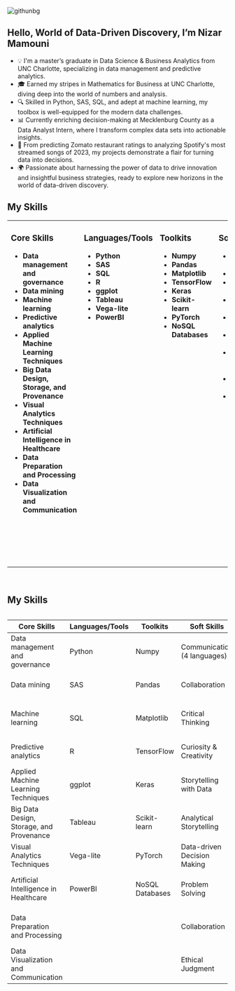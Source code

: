 ![githunbg](https://github.com/nmammouni/nmammouni/assets/125776167/509a53dd-97c9-4b44-81ec-57a8f6a1467d)
## Hello, World of Data-Driven Discovery, I’m Nizar Mamouni

- 💡 I'm a master’s graduate in Data Science & Business Analytics from UNC Charlotte, specializing in data management and predictive analytics.
- 🎓 Earned my stripes in Mathematics for Business at UNC Charlotte, diving deep into the world of numbers and analysis.
- 🔍 Skilled in Python, SAS, SQL, and adept at machine learning, my toolbox is well-equipped for the modern data challenges.
- 📊 Currently enriching decision-making at Mecklenburg County as a Data Analyst Intern, where I transform complex data sets into actionable insights.
- 🤖 From predicting Zomato restaurant ratings to analyzing Spotify's most streamed songs of 2023, my projects demonstrate a flair for turning data into decisions.
- 🌍 Passionate about harnessing the power of data to drive innovation and insightful business strategies, ready to explore new horizons in the world of data-driven discovery.
## My Skills

<table><tr><td valign="top" width="20%">

### Core Skills

* **Data management and governance**  
* **Data mining**  
* **Machine learning**  
* **Predictive analytics**  
* **Applied Machine Learning Techniques**  
* **Big Data Design, Storage, and Provenance**  
* **Visual Analytics Techniques**  
* **Artificial Intelligence in Healthcare**  
* **Data Preparation and Processing**  
* **Data Visualization and Communication**  

</td><td valign="top" width="20%">

### Languages/Tools

* **Python&nbsp;&nbsp;&nbsp;&nbsp;&nbsp;&nbsp;&nbsp;&nbsp;&nbsp;**  
* **SAS&nbsp;&nbsp;&nbsp;&nbsp;&nbsp;&nbsp;&nbsp;&nbsp;&nbsp;** 
* **SQL&nbsp;&nbsp;&nbsp;&nbsp;&nbsp;&nbsp;&nbsp;&nbsp;&nbsp;**  
* **R&nbsp;&nbsp;&nbsp;&nbsp;&nbsp;&nbsp;&nbsp;&nbsp;&nbsp;**  
* **ggplot&nbsp;&nbsp;&nbsp;&nbsp;&nbsp;&nbsp;&nbsp;&nbsp;&nbsp;**  
* **Tableau&nbsp;&nbsp;&nbsp;&nbsp;&nbsp;&nbsp;&nbsp;&nbsp;&nbsp;**  
* **Vega-lite&nbsp;&nbsp;&nbsp;&nbsp;&nbsp;&nbsp;&nbsp;&nbsp;&nbsp;**  
* **PowerBI&nbsp;&nbsp;&nbsp;&nbsp;&nbsp;&nbsp;&nbsp;&nbsp;&nbsp;**  

</td><td valign="top" width="20%">

### Toolkits

* **Numpy**  
* **Pandas**  
* **Matplotlib**  
* **TensorFlow**  
* **Keras**  
* **Scikit-learn**  
* **PyTorch**  
* **NoSQL Databases**  

</td><td valign="top" width="20%">

### Soft Skills

* **Communication (4 languages)**  
* **Collaboration**  
* **Critical Thinking**  
* **Curiosity & Creativity**  
* **Storytelling with Data**  
* **Analytical Storytelling**  
* **Data-driven Decision Making**  
* **Problem Solving**  
* **Ethical Judgment**  

</td><td valign="top" width="20%">

### Certifications

* **Certified in Applied Machine Learning**  
* **Big Data Design and Provenance**  
* **Visual Analytics with Power BI and Tableau**  
* **AI Applications in Healthcare** 
* **Image Processing in Python**  
* **Data Manipulation in SQL**  
* **Exploratory Data Analysis in SQL**  
* **Intermediate Deep Learning with PyTorch** 
* **Introduction to Relational Databases in SQL**  

</td></tr></table>
<br>

## My Skills

<div style="overflow-x: auto;">
  <table>
    <thead>
      <tr>
        <th>Core Skills</th>
        <th>Languages/Tools</th>
        <th>Toolkits</th>
        <th>Soft Skills</th>
        <th>Certifications</th>
      </tr>
    </thead>
    <tbody>
      <tr>
        <td>Data management and governance</td>
        <td>Python</td>
        <td>Numpy</td>
        <td>Communication (4 languages)</td>
        <td>Certified in Applied Machine Learning</td>
      </tr>
      <tr>
        <td>Data mining</td>
        <td>SAS</td>
        <td>Pandas</td>
        <td>Collaboration</td>
        <td>Big Data Design and Provenance</td>
      </tr>
      <tr>
        <td>Machine learning</td>
        <td>SQL</td>
        <td>Matplotlib</td>
        <td>Critical Thinking</td>
        <td>Visual Analytics with Power BI and Tableau</td>
      </tr>
      <tr>
        <td>Predictive analytics</td>
        <td>R</td>
        <td>TensorFlow</td>
        <td>Curiosity & Creativity</td>
        <td>AI Applications in Healthcare</td>
      </tr>
      <tr>
        <td>Applied Machine Learning Techniques</td>
        <td>ggplot</td>
        <td>Keras</td>
        <td>Storytelling with Data</td>
        <td>Image Processing in Python</td>
      </tr>
      <tr>
        <td>Big Data Design, Storage, and Provenance</td>
        <td>Tableau</td>
        <td>Scikit-learn</td>
        <td>Analytical Storytelling</td>
        <td>Data Manipulation in SQL</td>
      </tr>
      <tr>
        <td>Visual Analytics Techniques</td>
        <td>Vega-lite</td>
        <td>PyTorch</td>
        <td>Data-driven Decision Making</td>
        <td>Exploratory Data Analysis in SQL</td>
      </tr>
      <tr>
        <td>Artificial Intelligence in Healthcare</td>
        <td>PowerBI</td>
        <td>NoSQL Databases</td>
        <td>Problem Solving</td>
        <td>Intermediate Deep Learning with PyTorch</td>
      </tr>
      <tr>
        <td>Data Preparation and Processing</td>
        <td></td>
        <td></td>
        <td>Collaboration</td>
        <td>Deep Learning for Images with PyTorch</td>
      </tr>
      <tr>
        <td>Data Visualization and Communication</td>
        <td></td>
        <td></td>
        <td>Ethical Judgment</td>
        <td>Introduction to Relational Databases in SQL</td>
      </tr>
    </tbody>
  </table>
</div>

